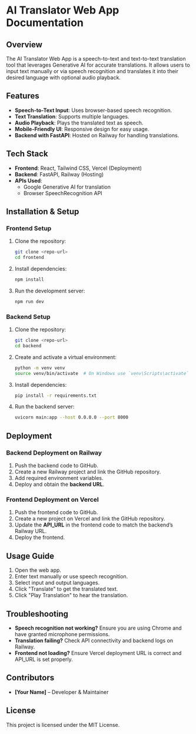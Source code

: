 # AI Translator Web App Documentation

## Overview
The AI Translator Web App is a speech-to-text and text-to-text translation tool that leverages Generative AI for accurate translations. It allows users to input text manually or via speech recognition and translates it into their desired language with optional audio playback.

## Features
- **Speech-to-Text Input**: Uses browser-based speech recognition.
- **Text Translation**: Supports multiple languages.
- **Audio Playback**: Plays the translated text as speech.
- **Mobile-Friendly UI**: Responsive design for easy usage.
- **Backend with FastAPI**: Hosted on Railway for handling translations.

## Tech Stack
- **Frontend**: React, Tailwind CSS, Vercel (Deployment)
- **Backend**: FastAPI, Railway (Hosting)
- **APIs Used**:
  - Google Generative AI for translation
  - Browser SpeechRecognition API

## Installation & Setup
### Frontend Setup
1. Clone the repository:
   ```sh
   git clone <repo-url>
   cd frontend
   ```
2. Install dependencies:
   ```sh
   npm install
   ```
3. Run the development server:
   ```sh
   npm run dev
   ```

### Backend Setup
1. Clone the repository:
   ```sh
   git clone <repo-url>
   cd backend
   ```
2. Create and activate a virtual environment:
   ```sh
   python -m venv venv
   source venv/bin/activate  # On Windows use `venv\Scripts\activate`
   ```
3. Install dependencies:
   ```sh
   pip install -r requirements.txt
   ```
4. Run the backend server:
   ```sh
   uvicorn main:app --host 0.0.0.0 --port 8000
   ```

## Deployment
### Backend Deployment on Railway
1. Push the backend code to GitHub.
2. Create a new Railway project and link the GitHub repository.
3. Add required environment variables.
4. Deploy and obtain the **backend URL**.

### Frontend Deployment on Vercel
1. Push the frontend code to GitHub.
2. Create a new project on Vercel and link the GitHub repository.
3. Update the **API_URL** in the frontend code to match the backend’s Railway URL.
4. Deploy the frontend.

## Usage Guide
1. Open the web app.
2. Enter text manually or use speech recognition.
3. Select input and output languages.
4. Click "Translate" to get the translated text.
5. Click "Play Translation" to hear the translation.

## Troubleshooting
- **Speech recognition not working?** Ensure you are using Chrome and have granted microphone permissions.
- **Translation failing?** Check API connectivity and backend logs on Railway.
- **Frontend not loading?** Ensure Vercel deployment URL is correct and API_URL is set properly.

## Contributors
- **[Your Name]** – Developer & Maintainer

## License
This project is licensed under the MIT License.


